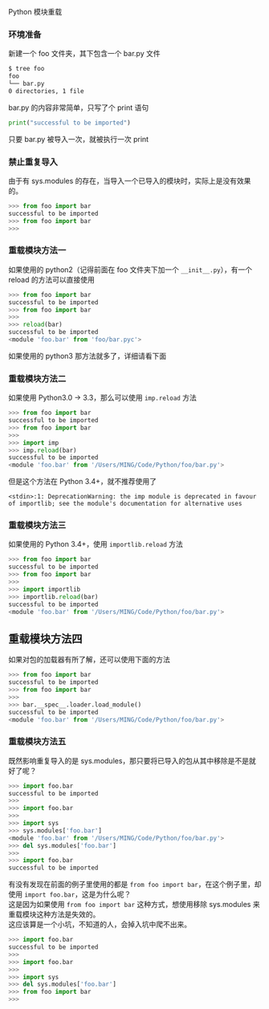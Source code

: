 Python 模块重载
<a name="ivFaH"></a>
### 环境准备
新建一个 foo 文件夹，其下包含一个 bar.py 文件
```bash
$ tree foo
foo
└── bar.py
0 directories, 1 file
```
bar.py 的内容非常简单，只写了个 print 语句
```python
print("successful to be imported")
```
只要 bar.py 被导入一次，就被执行一次 print
<a name="ttU3V"></a>
### 禁止重复导入
由于有 sys.modules 的存在，当导入一个已导入的模块时，实际上是没有效果的。
```python
>>> from foo import bar
successful to be imported
>>> from foo import bar
>>>
```
<a name="e2a5afc7"></a>
### 重载模块方法一
如果使用的 python2（记得前面在 foo 文件夹下加一个 `__init__.py`），有一个 reload 的方法可以直接使用
```python
>>> from foo import bar
successful to be imported
>>> from foo import bar
>>>
>>> reload(bar)
successful to be imported
<module 'foo.bar' from 'foo/bar.pyc'>
```
如果使用的 python3 那方法就多了，详细请看下面
<a name="b129edd6"></a>
### 重载模块方法二
如果使用 Python3.0 -> 3.3，那么可以使用 `imp.reload` 方法
```python
>>> from foo import bar
successful to be imported
>>> from foo import bar
>>>
>>> import imp
>>> imp.reload(bar)
successful to be imported
<module 'foo.bar' from '/Users/MING/Code/Python/foo/bar.py'>
```
但是这个方法在 Python 3.4+，就不推荐使用了
```
<stdin>:1: DeprecationWarning: the imp module is deprecated in favour of importlib; see the module's documentation for alternative uses
```
<a name="XYYHz"></a>
### 重载模块方法三
如果使用的 Python 3.4+，使用 `importlib.reload` 方法
```python
>>> from foo import bar
successful to be imported
>>> from foo import bar
>>>
>>> import importlib
>>> importlib.reload(bar)
successful to be imported
<module 'foo.bar' from '/Users/MING/Code/Python/foo/bar.py'>
```
<a name="a0AhV"></a>
## 重载模块方法四
如果对包的加载器有所了解，还可以使用下面的方法
```python
>>> from foo import bar
successful to be imported
>>> from foo import bar
>>>
>>> bar.__spec__.loader.load_module()
successful to be imported
<module 'foo.bar' from '/Users/MING/Code/Python/foo/bar.py'>
```
<a name="b0coU"></a>
### 重载模块方法五
既然影响重复导入的是 sys.modules，那只要将已导入的包从其中移除是不是就好了呢？
```python
>>> import foo.bar
successful to be imported
>>>
>>> import foo.bar
>>>
>>> import sys
>>> sys.modules['foo.bar']
<module 'foo.bar' from '/Users/MING/Code/Python/foo/bar.py'>
>>> del sys.modules['foo.bar']
>>>
>>> import foo.bar
successful to be imported
```
有没有发现在前面的例子里使用的都是 `from foo import bar`，在这个例子里，却使用 `import foo.bar`，这是为什么呢？<br />这是因为如果使用 `from foo import bar` 这种方式，想使用移除 sys.modules 来重载模块这种方法是失效的。<br />这应该算是一个小坑，不知道的人，会掉入坑中爬不出来。
```python
>>> import foo.bar
successful to be imported
>>>
>>> import foo.bar
>>>
>>> import sys
>>> del sys.modules['foo.bar']
>>> from foo import bar
>>>
```
